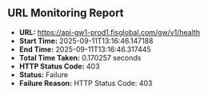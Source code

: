 ## URL Monitoring Report

- **URL:** https://api-gw1-prod1.fisglobal.com/gw/v1/health
- **Start Time:** 2025-09-11T13:16:46.147188
- **End Time:** 2025-09-11T13:16:46.317445
- **Total Time Taken:** 0.170257 seconds
- **HTTP Status Code:** 403
- **Status:** Failure
- **Failure Reason:** HTTP Status Code: 403

